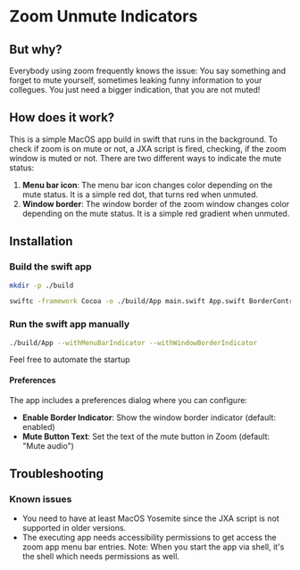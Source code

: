 # Zoom Unmute Indicators

## But why?

Everybody using zoom frequently knows the issue: You say something and forget to mute yourself, sometimes leaking funny information to your collegues.
You just need a bigger indication, that you are not muted!

## How does it work?

This is a simple MacOS app build in swift that runs in the background. To check if zoom is on mute or not, a JXA script is fired, checking, if the zoom window is muted or not. There are two different ways to indicate the mute status:

1. **Menu bar icon**: The menu bar icon changes color depending on the mute status. It is a simple red dot, that turns red when unmuted.
2. **Window border**: The window border of the zoom window changes color depending on the mute status. It is a simple red gradient when unmuted.

## Installation

### Build the swift app

```bash
mkdir -p ./build
```

```bash
swiftc -framework Cocoa -o ./build/App main.swift App.swift BorderController.swift MenuBarMutable.swift WindowBorderMutable.swift
```

### Run the swift app manually

```bash
./build/App --withMenuBarIndicator --withWindowBorderIndicator
```

Feel free to automate the startup

#### Preferences

The app includes a preferences dialog where you can configure:

- **Enable Border Indicator**: Show the window border indicator (default: enabled)
- **Mute Button Text**: Set the text of the mute button in Zoom (default: "Mute audio")

## Troubleshooting

### Known issues

- You need to have at least MacOS Yosemite since the JXA script is not supported in older versions.
- The executing app needs accessibility permissions to get access the zoom app menu bar entries. Note: When you start the app via shell, it's the shell which needs permissions as well.
